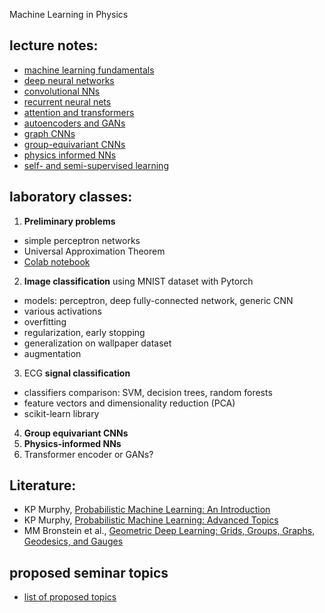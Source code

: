 Machine Learning in Physics


## lecture notes:
- [machine learning fundamentals](https://drive.google.com/file/d/1ysLemtBLL8Sd6wpi9yyezvCUjNfEOwj9/view?usp=sharing)
- [deep neural networks](https://drive.google.com/file/d/127NxAYWDIMIDwmcQWJzI3ZpSfj2SMNEC/view?usp=sharing)
- [convolutional NNs](https://drive.google.com/file/d/1dL26N0g8p0Tobawi9phNQi7jT18ZfxCw/view?usp=sharing)
- [recurrent neural nets](https://drive.google.com/file/d/1YTWyIBv0TdUaxAJAxMVmxD0vYtd9UpFn/view?usp=sharing)
- [attention and transformers](https://drive.google.com/file/d/17W0Mgn6iOQuZN3kJXyOWqgerW-6YuSqq/view?usp=sharing)
- [autoencoders and GANs](https://drive.google.com/file/d/1oMxmBSDfuG9Ai6GGI-oIGMfNx5rbpxiy/view?usp=sharing)
- [graph CNNs](https://drive.google.com/file/d/1PI0tto1nzdDd2xXpTJzu_UcHWCtiI19w/view?usp=sharing)
- [group-equivariant CNNs](https://drive.google.com/file/d/1Ngsl_LjXYV83iYb5LRwh0Ipwzr_1XUIJ/view?usp=sharing)
- [physics informed NNs](https://drive.google.com/file/d/1VS_wbXDIK5yFyTffE2S5JuO0cPDGSZyf/view?usp=sharing)
- [self- and semi-supervised learning](https://drive.google.com/file/d/1Yb50fLPV3GE8vt8Qntm3RdOBJLWR6_60/view?usp=sharing)

## laboratory classes:
1. **Preliminary problems**
- simple perceptron networks
- Universal Approximation Theorem
- [Colab notebook](https://colab.research.google.com/gist/jarek-pawlowski/18a24dcba8536ed4d1218c9a7bbd3eab/preliminary_problems.ipynb)
2. **Image classification** using MNIST dataset with Pytorch
- models: perceptron, deep fully-connected network, generic CNN
- various activations
- overfitting
- regularization, early stopping
- generalization on wallpaper dataset
- augmentation
3. ECG **signal classification**
- classifiers comparison: SVM, decision trees, random forests
- feature vectors and dimensionality reduction (PCA)
- scikit-learn library
4. **Group equivariant CNNs**
5. **Physics-informed NNs**
6. Transformer encoder or GANs?

## Literature: 
- KP Murphy, [Probabilistic Machine Learning: An Introduction](https://github.com/probml/pml-book/releases/latest/download/book1.pdf)
- KP Murphy, [Probabilistic Machine Learning: Advanced Topics](https://github.com/probml/pml2-book/releases/latest/download/book2.pdf)
- MM Bronstein et al., [Geometric Deep Learning: Grids, Groups, Graphs, Geodesics, and Gauges](https://arxiv.org/abs/2104.13478)

## proposed seminar topics
- [list of proposed topics](https://github.com/jarek-pawlowski/MLA2025/blob/main/seminar_project_topics.pdf)
